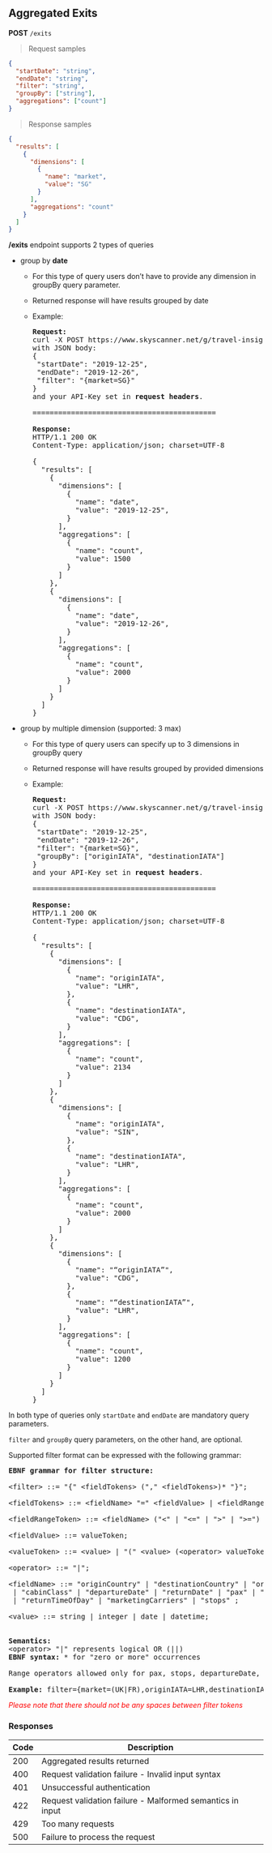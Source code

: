 ## Aggregated Exits

**POST** `/exits`

> Request samples

```json
{
  "startDate": "string",
  "endDate": "string",
  "filter": "string",
  "groupBy": ["string"],
  "aggregations": ["count"]
}
```

> Response samples

```json
{
  "results": [
    {
      "dimensions": [
        {
          "name": "market",
          "value": "SG"
        }
      ],
      "aggregations": "count"
    }
  ]
}
```

**/exits** endpoint supports 2 types of queries

- group by **date**
  
  -	For this type of query users don’t have to provide any dimension in groupBy query parameter.
  
  - Returned response will have results grouped by date
  
  - Example: 

    <pre class="center-column-bullet"><strong>Request:</strong><br />curl -X POST https://www.skyscanner.net/g/travel-insight-api/api/aggregation/exits<br />with JSON body:<br />{<br /> "startDate": "2019-12-25",<br /> "endDate": "2019-12-26",<br /> "filter": "{market=SG}"<br />}<br />and your API-Key set in <strong>request headers</strong>.<br /><br />===========================================<br /><br /><strong>Response:<br /></strong>HTTP/1.1 200 OK<strong><br /></strong>Content-Type: application/json; charset=UTF-8<br /><br />{<br />  "results": [<br />    {<br />      "dimensions": [<br />        {<br />          "name": "date",<br />          "value": "2019-12-25",<br />        }<br />      ],<br />      "aggregations": [<br />        {<br />          "name": "count",<br />          "value": 1500<br />        }<br />      ]<br />    },<br />    {<br />      "dimensions": [<br />        {<br />          "name": "date",<br />          "value": "2019-12-26",<br />        }<br />      ],<br />      "aggregations": [<br />        {<br />          "name": "count",<br />          "value": 2000<br />        }<br />      ]<br />    }<br />  ]<br />}</pre>
  
- group by multiple dimension (supported: 3 max)
  
  -	For this type of query users can specify up to 3 dimensions in groupBy query
  
  - Returned response will have results grouped by provided dimensions
  
  - Example: 

    <pre class="center-column-bullet"><strong>Request:</strong><br />curl -X POST https://www.skyscanner.net/g/travel-insight-api/api/aggregation/exits<br />with JSON body:<br />{<br /> "startDate": "2019-12-25",<br /> "endDate": "2019-12-26",<br /> "filter": "{market=SG}",<br /> "groupBy": ["<span>originIATA</span>", "<span>destinationIATA</span>"]<br />}<br />and your API-Key set in <strong>request headers</strong>.<br /><br />===========================================<br /><br /><strong>Response:<br /></strong>HTTP/1.1 200 OK<strong><br /></strong>Content-Type: application/json; charset=UTF-8<br /><br />{<br />  "results": [<br />    {<br />      "dimensions": [<br />        {<br />          "name": "<span>originIATA</span>",<br />          "value": "LHR",<br />        },<br />        {<br />          "name": "<span>destinationIATA</span>",<br />          "value": "CDG",<br />        }<br />      ],<br />      "aggregations": [<br />        {<br />          "name": "count",<br />          "value": 2134<br />        }<br />      ]<br />    },<br />    {<br />      "dimensions": [<br />        {<br />          "name": "originIATA",<br />          "value": "SIN",<br />        },<br />        {<br />          "name": "destinationIATA",<br />          "value": "LHR",<br />        }<br />      ],<br />      "aggregations": [<br />        {<br />          "name": "count",<br />          "value": 2000<br />        }<br />      ]<br />    },<br />    {<br />      "dimensions": [<br />        {<br />          "name": "&ldquo;originIATA&rdquo;",<br />          "value": "CDG",<br />        },<br />        {<br />          "name": "&ldquo;destinationIATA&rdquo;",<br />          "value": "LHR",<br />        }<br />      ],<br />      "aggregations": [<br />        {<br />          "name": "count",<br />          "value": 1200<br />        }<br />      ]<br />    }<br />  ]<br />}</pre>

In both type of queries only `startDate` and `endDate` are mandatory query parameters.

`filter` and `groupBy` query parameters, on the other hand, are optional.

Supported filter format can be expressed with the following grammar:

<pre class="center-column"><strong>EBNF grammar for filter structure:</strong><br /><br />&lt;filter&gt; ::= "{" &lt;fieldTokens&gt; ("," &lt;fieldTokens&gt;)* "}";<br /><br />&lt;fieldTokens&gt; ::= &lt;fieldName&gt; "=" &lt;fieldValue&gt; | &lt;fieldRangeToken&gt;;<br /><br />&lt;fieldRangeToken&gt; ::= &lt;fieldName&gt; ("<" | "<=" | ">" | ">=") &lt;value&gt;;<br /><br />&lt;fieldValue&gt; ::= valueToken;<br /><br />&lt;valueToken&gt; ::= &lt;value&gt; | "(" &lt;value&gt; (&lt;operator&gt; valueToken)* ")"<br /><br />&lt;operator&gt; ::= "|";<br /><br />&lt;fieldName&gt; ::= "originCountry" | "<span>destinationCountry</span>" | "<span>originIATA</span>" | "<span>destinationIATA</span>" | "<span>market</span>" <br /> | "<span>cabinClass</span>" | "<span>departureDate</span>" | "<span>returnDate</span>" | "<span>pax</span>" | "<span>journeyDuration</span>" |"<span>route</span>" | "<span>kind</span>" |  "<span>departureTimeOfDay"<br /></span> | "<span>returnTimeOfDay" | "marketingCarriers" | "stops" </span>;<br /><br />&lt;value&gt; ::= string | integer | date | datetime;<br /><br /><br /><strong>Semantics:<br /></strong>&lt;operator&gt; "|" represents logical OR (||)<strong><br />EBNF syntax:</strong> * for "zero or more" occurrences<br /><br />Range operators allowed only for pax, stops, departureDate, returnDate, journeyDuration <br /><br /><strong>Example:</strong> filter={market=(UK|FR),<span>originIATA</span>=LHR,<span>destinationIATA</span>=(CDG|ORY),<span>pax</span>>1,<span>pax</span><=5}</pre>

<font color="red">*Please note that there should not be any spaces between filter tokens*</font>

### Responses

| Code | Description |
| ---- | ----------- |
| 200 | Aggregated results returned |
| 400 | Request validation failure -  Invalid input syntax |
| 401 | Unsuccessful authentication |
| 422 | Request validation failure - Malformed semantics in input |
| 429 | Too many requests |
| 500 | Failure to process the request |
